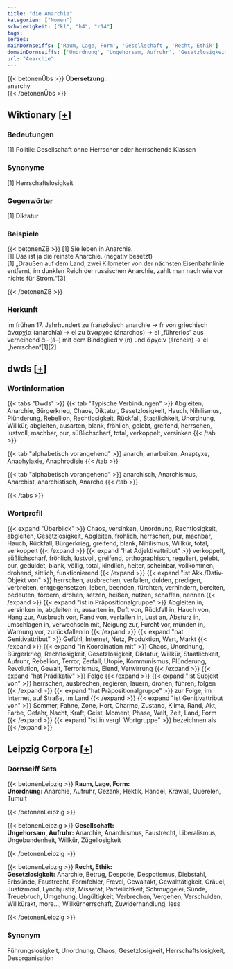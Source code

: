 ```yaml
---
title: "die Anarchie"
kategorien: ["Nomen"]
schwierigkeit: ["k1", "h4", "r14"]
tags:
series:
mainDornseiffs: ['Raum, Lage, Form', 'Gesellschaft', 'Recht, Ethik']
domainDornseiffs: ['Unordnung', 'Ungehorsam, Aufruhr', 'Gesetzlosigkeit']
url: "Anarchie"
---
```


{{< betonenÜbs >}}
**Übersetzung:**  
anarchy  
{{< /betonenÜbs >}}

## Wiktionary [[+](https://de.wiktionary.org/wiki/Anarchie)]

### Bedeutungen
[1] Politik: Gesellschaft ohne Herrscher oder herrschende Klassen  

### Synonyme
[1] Herrschaftslosigkeit  

### Gegenwörter
[1] Diktatur  

### Beispiele
{{< betonenZB >}}
[1] Sie leben in Anarchie.  
[1] Das ist ja die reinste Anarchie. (negativ besetzt)  
[1] „Draußen auf dem Land, zwei Kilometer von der nächsten Eisenbahnlinie entfernt, im dunklen Reich der russischen Anarchie, zahlt man nach wie vor nichts für Strom.“[3]  

{{< /betonenZB >}}
### Herkunft
im frühen 17. Jahrhundert zu französisch anarchie → fr von griechisch ἀναρχία (anarchía) → el zu ἄναρχος (ánarchos) → el „führerlos“ aus verneinend ἄ– (á–) mit dem Bindeglied ν (n) und ἄρχειν (árchein) → el „herrschen“[1][2]  



## dwds [[+](https://www.dwds.de/wb/Anarchie)]

### Wortinformation
{{< tabs "Dwds" >}}
{{< tab "Typische Verbindungen" >}}
Abgleiten, Anarchie, Bürgerkrieg, Chaos, Diktatur, Gesetzlosigkeit, Hauch, Nihilismus, Plünderung, Rebellion, Rechtlosigkeit, Rückfall, Staatlichkeit, Unordnung, Willkür, abgleiten, ausarten, blank, fröhlich, gelebt, greifend, herrschen, lustvoll, machbar, pur, süßlichscharf, total, verkoppelt, versinken
{{< /tab >}}

{{< tab "alphabetisch vorangehend" >}}
anarch, anarbeiten, Anaptyxe, Anaphylaxie, Anaphrodisie
{{< /tab >}}

{{< tab "alphabetisch vorangehend" >}}
anarchisch, Anarchismus, Anarchist, anarchistisch, Anarcho
{{< /tab >}}

{{< /tabs >}}

### Wortprofil
{{< expand "Überblick" >}} Chaos, versinken, Unordnung, Rechtlosigkeit, abgleiten, Gesetzlosigkeit, Abgleiten, fröhlich, herrschen, pur, machbar, Hauch, Rückfall, Bürgerkrieg, greifend, blank, Nihilismus, Willkür, total, verkoppelt {{< /expand >}}
{{< expand "hat Adjektivattribut" >}} verkoppelt, süßlichscharf, fröhlich, lustvoll, greifend, orthographisch, reguliert, gelebt, pur, geduldet, blank, völlig, total, kindlich, heiter, scheinbar, vollkommen, drohend, sittlich, funktionierend {{< /expand >}}
{{< expand "ist Akk./Dativ-Objekt von" >}} herrschen, ausbrechen, verfallen, dulden, predigen, verbreiten, entgegensetzen, leben, beenden, fürchten, verhindern, bereiten, bedeuten, fördern, drohen, setzen, heißen, nutzen, schaffen, nennen {{< /expand >}}
{{< expand "ist in Präpositionalgruppe" >}} Abgleiten in, versinken in, abgleiten in, ausarten in, Duft von, Rückfall in, Hauch von, Hang zur, Ausbruch von, Rand von, verfallen in, Lust an, Absturz in, umschlagen in, verwechseln mit, Neigung zur, Furcht vor, münden in, Warnung vor, zurückfallen in {{< /expand >}}
{{< expand "hat Genitivattribut" >}} Gefühl, Internet, Netz, Produktion, Wert, Markt {{< /expand >}}
{{< expand "in Koordination mit" >}} Chaos, Unordnung, Bürgerkrieg, Rechtlosigkeit, Gesetzlosigkeit, Diktatur, Willkür, Staatlichkeit, Aufruhr, Rebellion, Terror, Zerfall, Utopie, Kommunismus, Plünderung, Revolution, Gewalt, Terrorismus, Elend, Verwirrung {{< /expand >}}
{{< expand "hat Prädikativ" >}} Folge {{< /expand >}}
{{< expand "ist Subjekt von" >}} herrschen, ausbrechen, regieren, lauern, drohen, führen, folgen {{< /expand >}}
{{< expand "hat Präpositionalgruppe" >}} zur Folge, im Internet, auf Straße, im Land {{< /expand >}}
{{< expand "ist Genitivattribut von" >}} Sommer, Fahne, Zone, Hort, Charme, Zustand, Klima, Rand, Akt, Farbe, Gefahr, Nacht, Kraft, Geist, Moment, Phase, Welt, Zeit, Land, Form {{< /expand >}}
{{< expand "ist in vergl. Wortgruppe" >}} bezeichnen als {{< /expand >}}

## Leipzig Corpora [[+](https://corpora.uni-leipzig.de/en/res?word=Anarchie&corpusId=deu_newscrawl-public_2018)]

### Dornseiff Sets
{{< betonenLeipzig >}}
**Raum, Lage, Form:**  
**Unordnung:** Anarchie, Aufruhr, Gezänk, Hektik, Händel, Krawall, Querelen, Tumult  

{{< /betonenLeipzig >}}


{{< betonenLeipzig >}}
**Gesellschaft:**  
**Ungehorsam, Aufruhr:** Anarchie, Anarchismus, Faustrecht, Liberalismus, Ungebundenheit, Willkür, Zügellosigkeit  

{{< /betonenLeipzig >}}


{{< betonenLeipzig >}}
**Recht, Ethik:**  
**Gesetzlosigkeit:** Anarchie, Betrug, Despotie, Despotismus, Diebstahl, Erbsünde, Faustrecht, Formfehler, Frevel, Gewaltakt, Gewalttätigkeit, Gräuel, Justizmord, Lynchjustiz, Missetat, Parteilichkeit, Schmuggelei, Sünde, Treuebruch, Umgehung, Ungültigkeit, Verbrechen, Vergehen, Verschulden, Willkürakt, more..., Willkürherrschaft, Zuwiderhandlung, less  

{{< /betonenLeipzig >}}

### Synonym
Führungslosigkeit, Unordnung, Chaos, Gesetzlosigkeit, Herrschaftslosigkeit, Desorganisation

